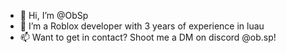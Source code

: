 - 👋 Hi, I’m @ObSp
- 👀 I’m a Roblox developer with 3 years of experience in luau
- 📫 Want to get in contact? Shoot me a DM on discord @ob.sp!

<!---
ObSp/ObSp is a ✨ special ✨ repository because its `README.md` (this file) appears on your GitHub profile.
You can click the Preview link to take a look at your changes.
--->

